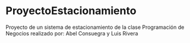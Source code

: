 # ProyectoEstacionamiento
Proyecto de un sistema de estacionamiento de la clase Programación de Negocios realizado por: Abel Consuegra y Luis Rivera
